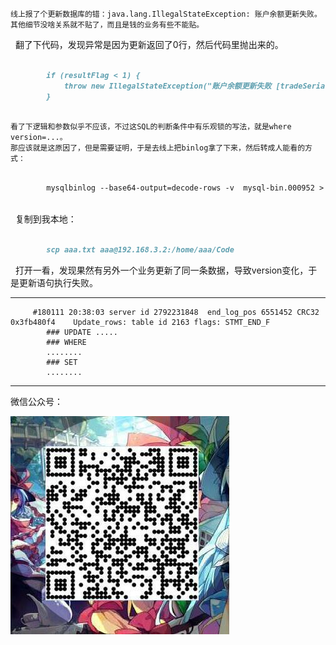     线上报了个更新数据库的错：java.lang.IllegalStateException: 账户余额更新失败。其他细节没啥关系就不贴了，而且是钱的业务有些不能贴。
    翻了下代码，发现异常是因为更新返回了0行，然后代码里抛出来的。

```markdown
  
        if (resultFlag < 1) {
            throw new IllegalStateException("账户余额更新失败 [tradeSerial = " + tradeSerial + "]");
        }
        
```

    看了下逻辑和参数似乎不应该，不过这SQL的判断条件中有乐观锁的写法，就是where version=...。
    那应该就是这原因了，但是需要证明，于是去线上把binlog拿了下来，然后转成人能看的方式：

```markdown

        mysqlbinlog --base64-output=decode-rows -v  mysql-bin.000952 > aaa.txt
 
 ```
 
    复制到我本地：
  
```markdown
  
        scp aaa.txt aaa@192.168.3.2:/home/aaa/Code

``` 

    打开一看，发现果然有另外一个业务更新了同一条数据，导致version变化，于是更新语句执行失败。

-----

         #180111 20:38:03 server id 2792231848  end_log_pos 6551452 CRC32 0x3fb480f4 	Update_rows: table id 2163 flags: STMT_END_F
            ### UPDATE .....
            ### WHERE
            ........
            ### SET
            ........

-----

微信公众号：

![Image](/ppp/20170902204445.jpg)

